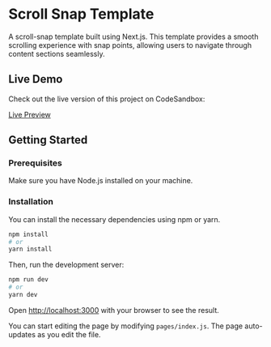 # Scroll Snap Template

A scroll-snap template built using Next.js. This template provides a smooth scrolling experience with snap points, allowing users to navigate through content sections seamlessly.

## Live Demo

Check out the live version of this project on CodeSandbox:

[Live Preview](https://codesandbox.io/p/github/sahanajprakash/scroll-snap/main?import=true&embed=1)


## Getting Started

### Prerequisites

Make sure you have Node.js installed on your machine.

### Installation

You can install the necessary dependencies using npm or yarn.

```bash
npm install
# or
yarn install
```

Then, run the development server:

```bash
npm run dev
# or
yarn dev
```

Open [http://localhost:3000](http://localhost:3000) with your browser to see the result.

You can start editing the page by modifying `pages/index.js`. The page auto-updates as you edit the file.
